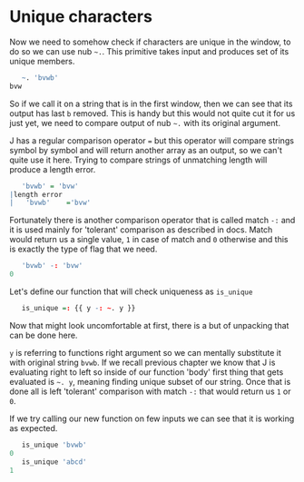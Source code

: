 # Unique characters

Now we need to somehow check if characters are unique in the window, to do so we can use nub `~.`.
This primitive takes input and produces set of its unique members.

```r
   ~. 'bvwb'
bvw
```

So if we call it on a string that is in the first window, then we can see that its output has last `b` removed.
This is handy but this would not quite cut it for us just yet, we need to compare output of nub `~.` with its original argument.

J has a regular comparison operator `=` but this operator will compare strings symbol by symbol and will return another array as an output, so we can't quite use it here.
Trying to compare strings of unmatching length will produce a length error.

```r
   'bvwb' = 'bvw'
|length error
|   'bvwb'    ='bvw'
```

Fortunately there is another comparison operator that is called match `-:` and it is used mainly for 'tolerant' comparison as described in docs.
Match would return us a single value, `1` in case of match and `0` otherwise and this is exactly the type of flag that we need.

```r
   'bvwb' -: 'bvw'
0
```

Let's define our function that will check uniqueness as `is_unique`


```r
   is_unique =: {{ y -: ~. y }}
```

Now that might look uncomfortable at first, there is a but of unpacking that can be done here.

`y` is referring to functions right argument so we can mentally substitute it with original string `bvwb`.
If we recall previous chapter we know that J is evaluating right to left so inside of our function 'body' first thing that gets evaluated is `~. y`, meaning finding unique subset of our string. Once that is done all is left 'tolerant' comparison with match `-:` that would return us `1` or `0`.

If we try calling our new function on few inputs we can see that it is working as expected.

```r
   is_unique 'bvwb'
0
   is_unique 'abcd'
1
```
